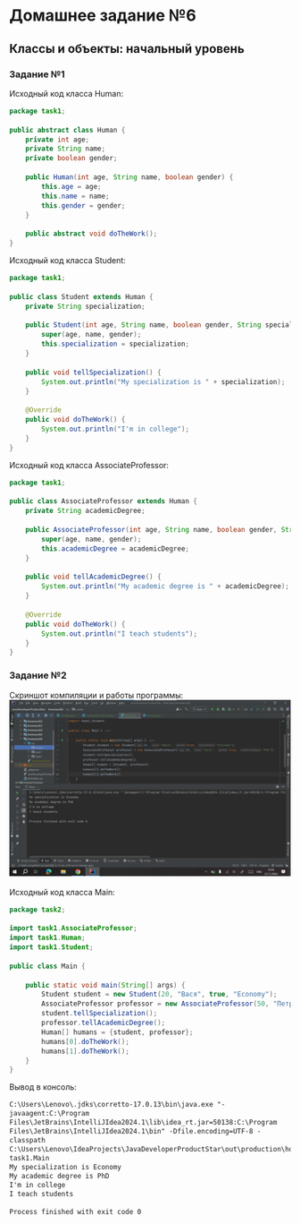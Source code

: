 # Домашнее задание №6
## Классы и объекты: начальный уровень
### Задание №1
Исходный код класса Human:
```java
package task1;

public abstract class Human {
    private int age;
    private String name;
    private boolean gender;

    public Human(int age, String name, boolean gender) {
        this.age = age;
        this.name = name;
        this.gender = gender;
    }

    public abstract void doTheWork();
}
```
Исходный код класса Student:
```java
package task1;

public class Student extends Human {
    private String specialization;

    public Student(int age, String name, boolean gender, String specialization) {
        super(age, name, gender);
        this.specialization = specialization;
    }

    public void tellSpecialization() {
        System.out.println("My specialization is " + specialization);
    }

    @Override
    public void doTheWork() {
        System.out.println("I'm in college");
    }
}
```
Исходный код класса AssociateProfessor:
```java
package task1;

public class AssociateProfessor extends Human {
    private String academicDegree;

    public AssociateProfessor(int age, String name, boolean gender, String academicDegree) {
        super(age, name, gender);
        this.academicDegree = academicDegree;
    }

    public void tellAcademicDegree() {
        System.out.println("My academic degree is " + academicDegree);
    }

    @Override
    public void doTheWork() {
        System.out.println("I teach students");
    }
}
```
### Задание №2
Скриншот компиляции и работы программы:
![Скриншот1](https://github.com/SergeyVolko/JavaDeveloper/blob/master/homework6/src/screen/%D0%94%D0%97%E2%84%966.png?raw=true)<br><br>
Исходный код класса Main:
```java
package task2;

import task1.AssociateProfessor;
import task1.Human;
import task1.Student;

public class Main {

    public static void main(String[] args) {
        Student student = new Student(20, "Вася", true, "Economy");
        AssociateProfessor professor = new AssociateProfessor(50, "Петр", true, "PhD");
        student.tellSpecialization();
        professor.tellAcademicDegree();
        Human[] humans = {student, professor};
        humans[0].doTheWork();
        humans[1].doTheWork();
    }
}
```
Вывод в консоль:
```
C:\Users\Lenovo\.jdks\corretto-17.0.13\bin\java.exe "-javaagent:C:\Program Files\JetBrains\IntelliJIdea2024.1\lib\idea_rt.jar=50138:C:\Program Files\JetBrains\IntelliJIdea2024.1\bin" -Dfile.encoding=UTF-8 -classpath C:\Users\Lenovo\IdeaProjects\JavaDeveloperProductStar\out\production\homework6 task1.Main
My specialization is Economy
My academic degree is PhD
I'm in college
I teach students

Process finished with exit code 0
```